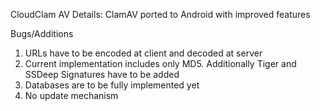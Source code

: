 CloudClam AV
Details: 
ClamAV ported to Android with improved features

Bugs/Additions
1. URLs have to be encoded at client and decoded at server
2. Current implementation includes only MD5. Additionally Tiger and SSDeep Signatures have to be added
3. Databases are to be fully implemented yet
4. No update mechanism